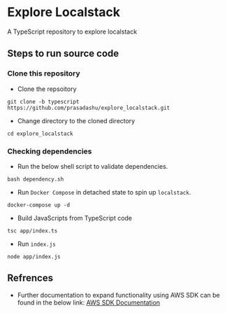 # Explore Localstack
A TypeScript repository to explore localstack

## Steps to run source code

### Clone this repository
- Clone the repsoitory
```shell
git clone -b typescript https://github.com/prasadashu/explore_localstack.git
```

- Change directory to the cloned directory
```shell
cd explore_localstack
```

### Checking dependencies
- Run the below shell script to validate dependencies.
```shell
bash dependency.sh
```

- Run `Docker Compose` in detached state to spin up `localstack`.
```shell
docker-compose up -d
```

- Build JavaScripts from TypeScript code
```shell
tsc app/index.ts
```

- Run `index.js`
```shell
node app/index.js
```

## Refrences
- Further documentation to expand functionality using AWS SDK can be found in the below link: [AWS SDK Documentation](https://docs.aws.amazon.com/AWSJavaScriptSDK/v3/latest/clients/client-s3/index.html)